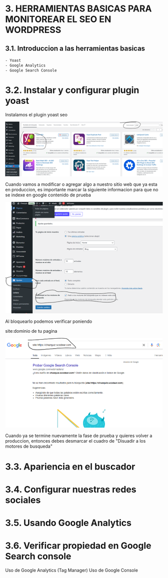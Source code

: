 # 3. HERRAMIENTAS BASICAS PARA MONITOREAR EL SEO EN WORDPRESS

## 3.1. Introduccion a las herramientas basicas

    - Yoast
    - Google Analytics
    - Google Search Console

# 3.2. Instalar y configurar plugin yoast

Instalamos el plugin yoast seo

![](img/16.PNG)

Cuando vamos a modificar o agregar algo a nuestro sitio web que ya esta en produccion, es importante  marcar la siguiente informacion para que no se indexe en google contenido de prueba

![](img/17.PNG)

Al bloquearlo podemos verificar poniendo

site:dominio de tu pagina

![](img/18.PNG)

Cuando ya se termine nuevamente la fase de prueba y quieres volver a produccion, entonces debes desmarcar el cuadro de "Disuadir a los motores de busqueda"


# 3.3. Apariencia en el buscador
# 3.4. Configurar nuestras redes sociales
# 3.5. Usando Google Analytics


# 3.6. Verificar propiedad en Google Search console

Uso de Google Analytics (Tag Manager)
Uso de Google Console